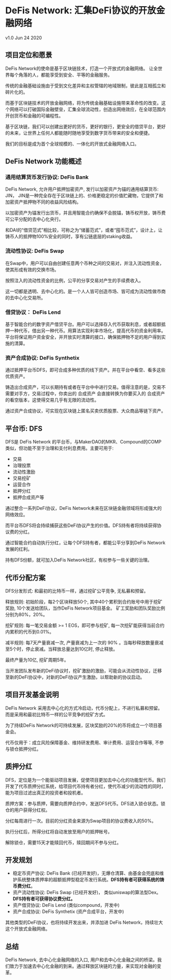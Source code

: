 

# DeFis Network: 汇集DeFi协议的开放金融网络

v1.0 Jun 24 2020


## 项目定位和愿景

DeFis Network的使命是基于区块链技术，打造一个开放式的金融网络。
让全世界每个角落的人，都能享受到安全、平等的金融服务。

传统的金融基础设施由于受到文化差异和主权管辖的地域限制，彼此是互相孤立和碎片化的。

而基于区块链技术的开放金融网络，将为传统金融基础设施带来革命性的改变。这个网络可以打破国际金融壁垒，汇集全球流动性，创造出网络效应，在全球范围内开创货币和金融的可编程性。

基于区块链，我们可以创建出更好的货币，更好的银行，更安全的借贷平台，更好的未来，让世界上任何人都能随时随地享受到数字货币带来的安全和便捷。

我们的目标是成为首个全球规模的、一体化的开放式金融网络入口。


## DeFis Network 功能概述

### 通用结算货币发行协议: DeFis Bank

DeFis Network, 允许用户抵押加密资产, 发行以加密资产为锚的通用结算货币: JIN， JIN是一种完全存在于区块链上的、价格更稳定的价值贮藏物，它提供了和加密资产抵押物不同的收益风险结构。

以加密资产为锚发行出货币，并且用智能合约确保不会脱锚，铸币权开放，铸币费可公平分配的去中心化央行。

和DAI的“借贷范式”相比较，可称之为“储蓄范式”，或者“囤币范式”，设计上，让铸币人的抵押物100%安全的同时，享有公链底层的staking收益。


### 流动性协议: DeFis Swap

在Swap中，用户可以自由创建任意两个币种之间的交易对，并注入流动性资金，使其形成有效的交换市场。

按照注入的流动性资金的比例，公平的分享交易对产生的手续费收入。

这一切都是透明、去中心化的。是一个人人皆可创造市场、皆可成为流动性做市商的去中心化交易所。


### 借贷协议： DeFis Lend

基于智能合约的数字资产借贷平台。用户可以选择存入代币获取利息，或者超额抵押一种代币，借出另一种代币。用算法实现利率市场化，提高代币的资金利用率。
平台将保证用户资金安全，并开放实时清算的接口，确保抵押物不足的用户得到实施的清算。

### 资产合成协议: DeFis Synthetix

通过抵押平台币DFS，即可合成多种优质的线下资产。并在平台中看空、看多这些优质资产。 

铸造出合成资产，可以长期持有或者在平台中中进行交易。值得注意的是，交易不需要对手方，交易过程中，你卖出的 合成资产 会直接转换为你要买入的 合成资产的看空版本，这使得交易几乎有无限的流动性。

通过资产合成协议，可实现在区块链上匿名买卖优质股票、大众商品等链下资产。

## 平台币: DFS 

DFS是 DeFis Network 的平台币，与MakerDAO的MKR、Compound的COMP类似，但功能不至于治理和支付利息费用。主要可用于:

* 交易
* 治理投票
* 流动性激励
* 交易挖矿
* 运营合作
* 抵押分红
* 抵押合成资产等

通过整合一系列DeFi协议，DeFis Network未来在区块链金融领域将形成强大的网络效应。

而平台币DFS将会持续捕获这些DeFi协议产生的价值。DFS持有者将持续获得协议费的分红。

通过智能合约自动执行分红，让每个DFS持有者，都能公平分享到DeFis Network发展的红利。

持有DFS份额，就可加入DeFis Network社区，有权参与一些关键的治理。

## 代币分配方案 

DFS分发形式: 和最初的比特币一样，通过挖矿公平竞争, 无私募和预留。

释放规则: 初始阶段，每2个区块释放50个, 其中40个累积到合约账号中用于挖矿奖励, 10个发送给团队，当作DeFis Network项目基金。 矿工奖励和团队奖励比例分别为80%，20%。

挖矿规则: 每一笔交易金额 >= 1 EOS，即可参与挖矿, 每一次挖矿能获得当前合约内累积的代币到0.01%。

减半规则: 每7天产量衰减一次, 产量衰减为上一次的 90% 。当每秒释放数量衰减至5个时，停止衰减。当释放总量达到10亿时, 停止释放。

最终产量为10亿, 挖矿周期5年。

当开发团队发布新的DeFi协议时，挖矿激励的激励，可能会从流动性协议，迁移至新的DeFi协议中，对新的DeFi协议产生激励，以帮助新的协议启动。

## 项目开发基金说明

DeFis Network 采用去中心化的方式冷启动，代币分配上，不进行私募和预留。而是采用和最初比特币一样的公平竞争的挖矿方式。

为了持续DeFis Network的可持续发展，区块奖励的20%的币将成立一个项目基金会。

代币仅用于：成立风险保障基金、维持研发费用、审计费用、运营合作等等, 不参与锁仓抵押分红。 

## 质押分红

DFS，定位是为一个能驱动项目发展，促使项目更加去中心化的功能型代币。我们开发了代币质押分红系统，给项目代币持有者分红，使代币减少的流动性的同时，能为项目过滤出真正的投资者和投机者。

质押方案：参与质押，需要向质押合约中，发送DFS代币。DFS进入锁仓状态。锁仓的用户获得分红权。

分红每周进行一次。目前的分红资金来源为Swap项目的协议费收入的50%。

执行分红后，所得分红将自动发放至用户的抵押帐号。

解除锁仓，需要15天才能赎回代币，赎回期间不参与分红。

## 开发规划

* 稳定币资产协议:  DeFis Bank (已经开发好)，无爆仓清算、由基金会兜底和维护系统整体质押率的超额抵押型稳定币发行系统。**DFS持有者可获得系统的铸币费分红**。
* 资产流动性协议: DeFis Swap (已经开发好)， 类似uniswap的算法型Dex。**DFS持有者可获得协议费分红。**
* 资产借贷协议: DeFis Lend (类似compound，开发中)
* 资产合成协议: DeFis Synthetix (资产合成平台，开发中)

其他类型的DeFi协议，也将持续开发出来，并添加进 DeFis Network，持续壮大这个开放式金融网络。


## 总结

DeFis Network, 去中心化金融网络的入口, 用户和去中心化金融之间的桥梁。我们致力于加速去中心化金融的到来。通过释放区块链的力量，来实现对金融的变革。



